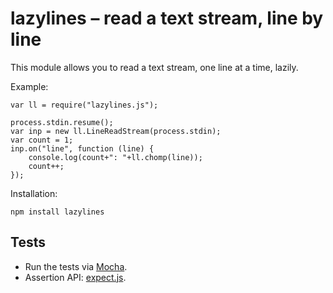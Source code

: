 lazylines – read a text stream, line by line
============================================

This module allows you to read a text stream, one line at a time, lazily.

Example:

    var ll = require("lazylines.js");

    process.stdin.resume();
    var inp = new ll.LineReadStream(process.stdin);
    var count = 1;
    inp.on("line", function (line) {
        console.log(count+": "+ll.chomp(line));
        count++;
    });

Installation:

    npm install lazylines

Tests
-----

- Run the tests via [Mocha](http://visionmedia.github.com/mocha/).
- Assertion API: [expect.js](https://github.com/LearnBoost/expect.js).
